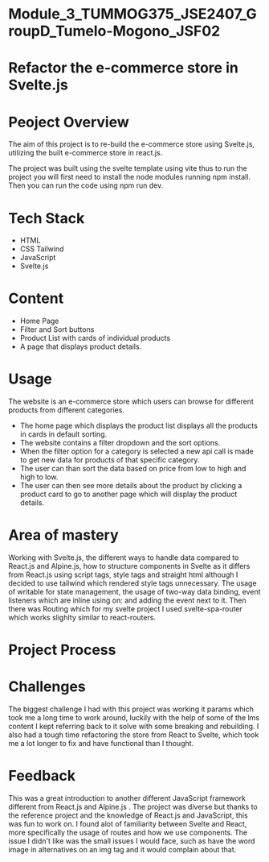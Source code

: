 # Module_3_TUMMOG375_JSE2407_GroupD_Tumelo-Mogono_JSF02
# Refactor the e-commerce store in Svelte.js

# Peoject Overview
The aim of this project is to re-build the e-commerce store using Svelte.js, utilizing the built e-commerce store in react.js.

The project was built using the svelte template using vite thus to run the project you will first need to install the node modules running npm install. Then you can run the code using npm run dev.

# Tech Stack 
* HTML
* CSS Tailwind
* JavaScript
* Svelte.js

# Content
* Home Page
* Filter and Sort buttons
* Product List with cards of individual products
* A page that displays product details.

# Usage 
The website is an e-commerce store which users can browse for different products from different categories.

* The home page which displays the product list displays all the products in cards in default sorting.
* The website contains a filter dropdown and the sort options.
* When the filter option for a category is selected a new api call is made to get new data for products of that specific category.
* The user can than sort the data based on price from low to high and high to low.
* The user can then see more details about the product by clicking a product card to go to another page which will display the product details.

# Area of mastery
Working with Svelte.js, the different ways to handle data compared to React.js and Alpine.js, how to structure components in Svelte as it differs from React.js using script tags, style tags and straight html although I decided to use tailwind which rendered style tags unnecessary. The usage of writable for state management, the usage of two-way data binding, event listeners which are inline using on: and adding the event next to it. Then there was Routing which for my svelte project I used svelte-spa-router which works slighlty similar to react-routers.

# Project Process

# Challenges
The biggest challenge I had with this project was working it params which took me a long time to work around, luckily with the help of some of the lms content I kept referring back to it solve with some breaking and rebuilding. I also had a tough time refactoring the store from React to Svelte, which took me a lot longer to fix and have functional than I thought.

# Feedback
This was a great introduction to another different JavaScript framework different from React.js and Alpine.js . The project was diverse but thanks to the reference project and the knowledge of React.js and JavaScript, this was fun to work on. I found alot of familiarity between Svelte and React, more specifically the usage of routes and how we use components. The issue I didn't like was the small issues I would face, such as have the word image in alternatives on an img tag and it would complain about that.
